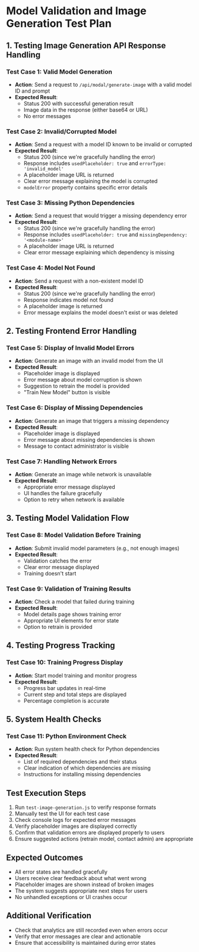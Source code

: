 # Model Validation and Image Generation Test Plan

## 1. Testing Image Generation API Response Handling

### Test Case 1: Valid Model Generation
- **Action**: Send a request to `/api/modal/generate-image` with a valid model ID and prompt
- **Expected Result**: 
  - Status 200 with successful generation result
  - Image data in the response (either base64 or URL)
  - No error messages

### Test Case 2: Invalid/Corrupted Model
- **Action**: Send a request with a model ID known to be invalid or corrupted
- **Expected Result**:
  - Status 200 (since we're gracefully handling the error)
  - Response includes `usedPlaceholder: true` and `errorType: 'invalid_model'`
  - A placeholder image URL is returned
  - Clear error message explaining the model is corrupted
  - `modelError` property contains specific error details

### Test Case 3: Missing Python Dependencies
- **Action**: Send a request that would trigger a missing dependency error
- **Expected Result**:
  - Status 200 (since we're gracefully handling the error)
  - Response includes `usedPlaceholder: true` and `missingDependency: '<module-name>'`
  - A placeholder image URL is returned
  - Clear error message explaining which dependency is missing

### Test Case 4: Model Not Found
- **Action**: Send a request with a non-existent model ID
- **Expected Result**:
  - Status 200 (since we're gracefully handling the error)
  - Response indicates model not found
  - A placeholder image is returned
  - Error message explains the model doesn't exist or was deleted

## 2. Testing Frontend Error Handling

### Test Case 5: Display of Invalid Model Errors
- **Action**: Generate an image with an invalid model from the UI
- **Expected Result**:
  - Placeholder image is displayed
  - Error message about model corruption is shown
  - Suggestion to retrain the model is provided
  - "Train New Model" button is visible

### Test Case 6: Display of Missing Dependencies
- **Action**: Generate an image that triggers a missing dependency
- **Expected Result**:
  - Placeholder image is displayed
  - Error message about missing dependencies is shown
  - Message to contact administrator is visible

### Test Case 7: Handling Network Errors
- **Action**: Generate an image while network is unavailable
- **Expected Result**:
  - Appropriate error message displayed
  - UI handles the failure gracefully
  - Option to retry when network is available

## 3. Testing Model Validation Flow

### Test Case 8: Model Validation Before Training
- **Action**: Submit invalid model parameters (e.g., not enough images)
- **Expected Result**:
  - Validation catches the error
  - Clear error message displayed
  - Training doesn't start

### Test Case 9: Validation of Training Results
- **Action**: Check a model that failed during training
- **Expected Result**:
  - Model details page shows training error
  - Appropriate UI elements for error state
  - Option to retrain is provided

## 4. Testing Progress Tracking

### Test Case 10: Training Progress Display
- **Action**: Start model training and monitor progress
- **Expected Result**:
  - Progress bar updates in real-time
  - Current step and total steps are displayed
  - Percentage completion is accurate

## 5. System Health Checks

### Test Case 11: Python Environment Check
- **Action**: Run system health check for Python dependencies
- **Expected Result**:
  - List of required dependencies and their status
  - Clear indication of which dependencies are missing
  - Instructions for installing missing dependencies

## Test Execution Steps

1. Run `test-image-generation.js` to verify response formats
2. Manually test the UI for each test case
3. Check console logs for expected error messages
4. Verify placeholder images are displayed correctly
5. Confirm that validation errors are displayed properly to users
6. Ensure suggested actions (retrain model, contact admin) are appropriate

## Expected Outcomes

- All error states are handled gracefully
- Users receive clear feedback about what went wrong
- Placeholder images are shown instead of broken images
- The system suggests appropriate next steps for users
- No unhandled exceptions or UI crashes occur

## Additional Verification

- Check that analytics are still recorded even when errors occur
- Verify that error messages are clear and actionable
- Ensure that accessibility is maintained during error states 